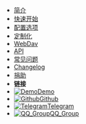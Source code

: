 - [简介](/introduction.md)
- [快速开始](/quickstart.md)
- [配置选项](/config.md)
- [定制化](/ui.md)
- [WebDav](/webdav.md)
- [API](/api.md)
- [常见问题](/question.md)
- [Changelog](/changelog.md)
- [捐助](/donate.md)
- **链接**
- [![Demo](_media/demo.png)Demo](https://t1.noki.icu)
- [![Github](_media/github.svg)Github](https://github.com/libsgh/PanIndex/)
- [![Telegram](_media/telegram.svg)Telegram](https://t.me/PanIndex)
- [![QQ_Group](_media/qq.svg)QQ_Group](https://qm.qq.com/cgi-bin/qm/qr?k=tDmhP8YbRaJBTpwbwM0BMgr0zQ9tRSU-&jump_from=webapi)